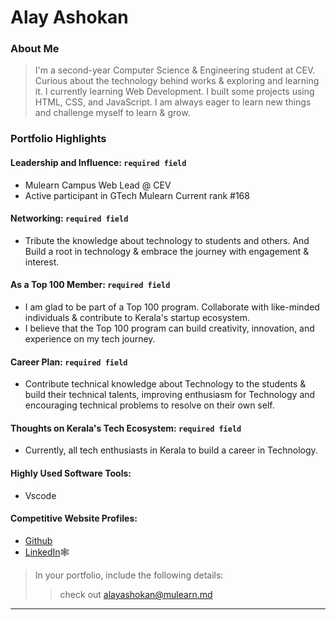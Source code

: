 # Alay Ashokan

### About Me

> I'm a second-year Computer Science & Engineering student at CEV. Curious about the technology behind works & exploring and learning it. I currently learning Web Development. I built some projects using HTML, CSS, and JavaScript. I am always eager to learn new things and challenge myself to learn & grow.


### Portfolio Highlights



#### Leadership and Influence: `required field`

- Mulearn Campus Web Lead @ CEV
- Active participant in GTech Mulearn Current rank #168

#### Networking: `required field`

- Tribute the knowledge about technology to students and others. And Build a root in technology & embrace the journey with engagement & interest.

#### As a Top 100 Member: `required field`

- I am glad to be part of a Top 100 program. Collaborate with like-minded individuals & contribute to Kerala's startup ecosystem.
- I believe that the Top 100 program can build creativity, innovation, and experience on my tech journey.

#### Career Plan: `required field`

- Contribute technical knowledge about Technology to the students & build their technical talents, improving enthusiasm for Technology and encouraging technical problems to resolve on their own self.

#### Thoughts on Kerala's Tech Ecosystem: `required field`

- Currently, all tech enthusiasts in Kerala to build a career in Technology.

#### Highly Used Software Tools:

- Vscode

#### Competitive Website Profiles:

- [Github](https://github.com/Alayasokan)
- [LinkedIn](https://www.linkedin.com/in/alay-ashokan-25058a248/)🕸️

> In your portfolio, include the following details:
>> check out [alayashokan@mulearn.md](./profile/Alayashokan@mulearn.md)
>> 

---

